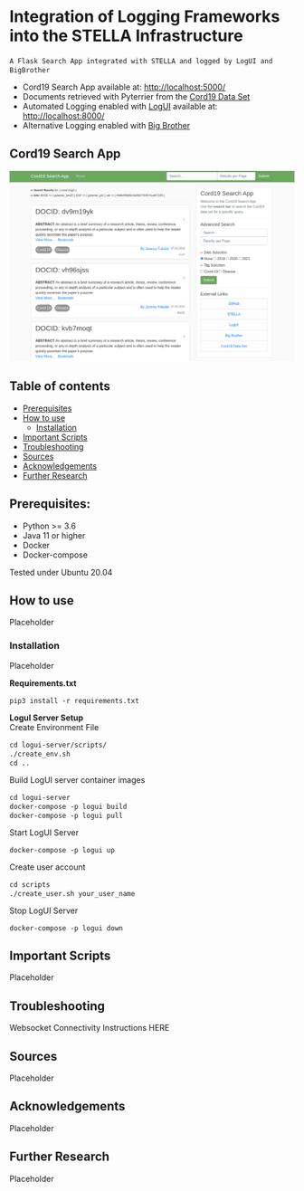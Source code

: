# Integration of Logging Frameworks into the STELLA Infrastructure
```
A Flask Search App integrated with STELLA and logged by LogUI and BigBrother
```
* Cord19 Search App available at: [http://localhost:5000/](http://localhost:5000/)
* Documents retrieved with Pyterrier from the [Cord19 Data Set](https://github.com/allenai/cord19)
* Automated Logging enabled with [LogUI](https://github.com/logui-framework) available at: [http://localhost:8000/](http://localhost:8000/)
* Alternative Logging enabled with [Big Brother](https://github.com/hscells/bigbro)  

## Cord19 Search App
![image info](./img/search_app.png)
## Table of contents
- [Prerequisites](#rerequisites)
- [How to use](#how-to-use)
  - [Installation](#installation)
- [Important Scripts](#important-scripts)
- [Troubleshooting](#troubleshooting)
- [Sources](#sources)
- [Acknowledgements](#acknowledgements)
- [Further Research](#further-research)

## Prerequisites:  
* Python >= 3.6
* Java 11 or higher
* Docker
* Docker-compose

Tested under Ubuntu 20.04

## How to use
Placeholder

### Installation
Placeholder

**Requirements.txt**  
```
pip3 install -r requirements.txt
```
**LoguI Server Setup**  
Create Environment File
```
cd logui-server/scripts/
./create_env.sh
cd ..
```

Build LogUI server container images
```
cd logui-server
docker-compose -p logui build
docker-compose -p logui pull
```

Start LogUI Server
```
docker-compose -p logui up
```

Create user account
```
cd scripts
./create_user.sh your_user_name
```

Stop LogUI Server
```
docker-compose -p logui down
```

## Important Scripts
Placeholder

## Troubleshooting
Websocket Connectivity Instructions HERE

## Sources
Placeholder

## Acknowledgements
Placeholder

## Further Research
Placeholder
